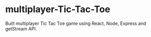 # multiplayer-Tic-Tac-Toe
Built multiplayer Tic Tac Toe game using React, Node, Express and getStream API.
